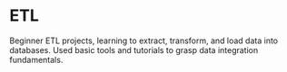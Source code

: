 # ETL
Beginner ETL projects, learning to extract, transform, and load data into databases. Used basic tools and tutorials to grasp data integration fundamentals.
